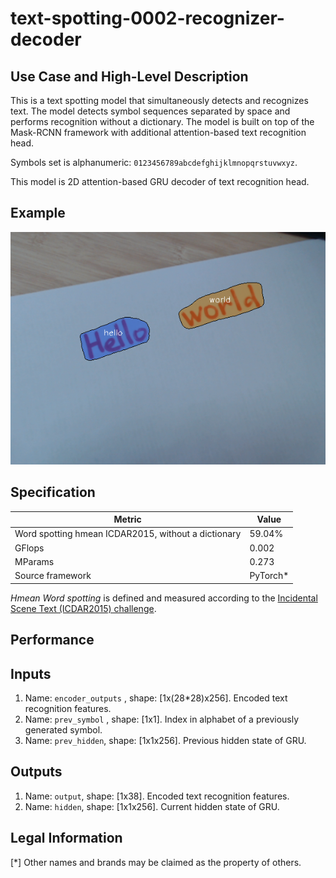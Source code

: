 # text-spotting-0002-recognizer-decoder

## Use Case and High-Level Description

This is a text spotting model that simultaneously detects and
recognizes text. The model detects symbol sequences separated by space and performs
recognition without a dictionary. The model is built on top of the Mask-RCNN
framework with additional attention-based text recognition head.

Symbols set is alphanumeric: `0123456789abcdefghijklmnopqrstuvwxyz`.

This model is 2D attention-based GRU decoder of text recognition head.

## Example

![](./text-spotting-0002.png)

## Specification

| Metric                                        | Value     |
|-----------------------------------------------|-----------|
| Word spotting hmean ICDAR2015, without a dictionary | 59.04%    |
| GFlops                                        | 0.002     |
| MParams                                       | 0.273     |
| Source framework                              | PyTorch\* |

*Hmean Word spotting* is defined and measured according to the
[Incidental Scene Text (ICDAR2015) challenge](https://rrc.cvc.uab.es/?ch=4&com=introduction).

## Performance

## Inputs

1.	Name: `encoder_outputs` , shape: [1x(28*28)x256]. Encoded text recognition features.
2.	Name: `prev_symbol` , shape: [1x1]. Index in alphabet of a previously generated symbol.
3.	Name: `prev_hidden`, shape: [1x1x256]. Previous hidden state of GRU.

## Outputs

1.	Name: `output`, shape: [1x38]. Encoded text recognition features.
2.	Name: `hidden`, shape: [1x1x256]. Current hidden state of GRU.

## Legal Information

[*] Other names and brands may be claimed as the property of others.

